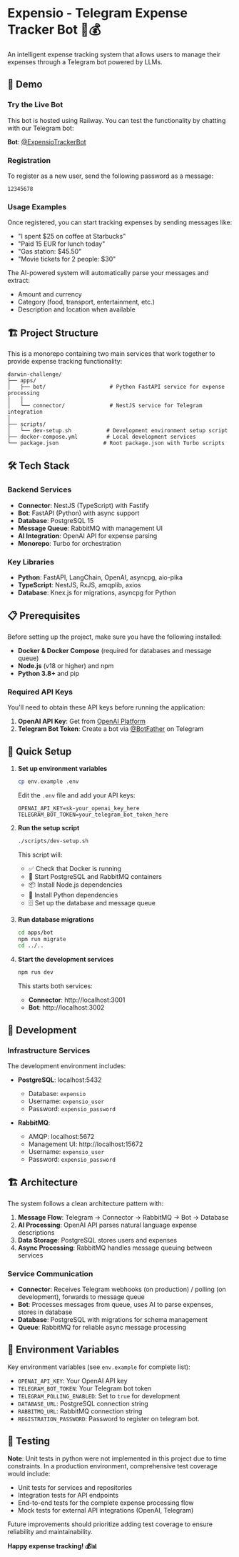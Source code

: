 # Expensio - Telegram Expense Tracker Bot 🤖💰

An intelligent expense tracking system that allows users to manage their expenses through a Telegram bot powered by LLMs.

## 🎯 Demo

### Try the Live Bot

This bot is hosted using Railway. You can test the functionality by chatting with our Telegram bot:

**Bot**: [@ExpensioTrackerBot](https://t.me/ExpensioTrackerBot)

### Registration

To register as a new user, send the following password as a message:

```
12345678
```

### Usage Examples

Once registered, you can start tracking expenses by sending messages like:

- "I spent $25 on coffee at Starbucks"
- "Paid 15 EUR for lunch today"
- "Gas station: $45.50"
- "Movie tickets for 2 people: $30"

The AI-powered system will automatically parse your messages and extract:
- Amount and currency
- Category (food, transport, entertainment, etc.)
- Description and location when available


## 🏗️ Project Structure

This is a monorepo containing two main services that work together to provide expense tracking functionality:

```
darwin-challenge/
├── apps/
│   ├── bot/                    # Python FastAPI service for expense processing
│   │
│   └── connector/              # NestJS service for Telegram integration
│
├── scripts/
│   └── dev-setup.sh           # Development environment setup script
├── docker-compose.yml         # Local development services
└── package.json              # Root package.json with Turbo scripts
```

## 🛠️ Tech Stack

### Backend Services
- **Connector**: NestJS (TypeScript) with Fastify
- **Bot**: FastAPI (Python) with async support
- **Database**: PostgreSQL 15
- **Message Queue**: RabbitMQ with management UI
- **AI Integration**: OpenAI API for expense parsing
- **Monorepo**: Turbo for orchestration

### Key Libraries
- **Python**: FastAPI, LangChain, OpenAI, asyncpg, aio-pika
- **TypeScript**: NestJS, RxJS, amqplib, axios
- **Database**: Knex.js for migrations, asyncpg for Python

## 📋 Prerequisites

Before setting up the project, make sure you have the following installed:

- **Docker & Docker Compose** (required for databases and message queue)
- **Node.js** (v18 or higher) and npm
- **Python 3.8+** and pip

### Required API Keys

You'll need to obtain these API keys before running the application:

1. **OpenAI API Key**: Get from [OpenAI Platform](https://platform.openai.com/api-keys)
2. **Telegram Bot Token**: Create a bot via [@BotFather](https://t.me/botfather) on Telegram

## 🚀 Quick Setup

1. **Set up environment variables**
   ```bash
   cp env.example .env
   ```
   Edit the `.env` file and add your API keys:
   ```env
   OPENAI_API_KEY=sk-your_openai_key_here
   TELEGRAM_BOT_TOKEN=your_telegram_bot_token_here
   ```

2. **Run the setup script**
   ```bash
   ./scripts/dev-setup.sh
   ```

   This script will:
   - ✅ Check that Docker is running
   - 🐳 Start PostgreSQL and RabbitMQ containers
   - 📦 Install Node.js dependencies
   - 🐍 Install Python dependencies
   - 🗄️ Set up the database and message queue

3. **Run database migrations**
   ```bash
   cd apps/bot
   npm run migrate
   cd ../..
   ```

4. **Start the development services**
   ```bash
   npm run dev
   ```

   This starts both services:
   - **Connector**: http://localhost:3001
   - **Bot**: http://localhost:3002

## 🧩 Development

### Infrastructure Services

The development environment includes:

- **PostgreSQL**: localhost:5432
  - Database: `expensio`
  - Username: `expensio_user`
  - Password: `expensio_password`

- **RabbitMQ**: 
  - AMQP: localhost:5672
  - Management UI: http://localhost:15672
  - Username: `expensio_user`
  - Password: `expensio_password`

## 🏗️ Architecture

The system follows a clean architecture pattern with:

1. **Message Flow**: Telegram → Connector → RabbitMQ → Bot → Database
2. **AI Processing**: OpenAI API parses natural language expense descriptions
3. **Data Storage**: PostgreSQL stores users and expenses
4. **Async Processing**: RabbitMQ handles message queuing between services

### Service Communication

- **Connector**: Receives Telegram webhooks (on production) / polling (on development), forwards to message queue
- **Bot**: Processes messages from queue, uses AI to parse expenses, stores in database
- **Database**: PostgreSQL with migrations for schema management
- **Queue**: RabbitMQ for reliable async message processing

## 📝 Environment Variables

Key environment variables (see `env.example` for complete list):

- `OPENAI_API_KEY`: Your OpenAI API key
- `TELEGRAM_BOT_TOKEN`: Your Telegram bot token  
- `TELEGRAM_POLLING_ENABLED`: Set to `true` for development
- `DATABASE_URL`: PostgreSQL connection string
- `RABBITMQ_URL`: RabbitMQ connection string
- `REGISTRATION_PASSWORD`: Password to register on telegram bot.

## 🧪 Testing

**Note**: Unit tests in python were not implemented in this project due to time constraints. In a production environment, comprehensive test coverage would include:

- Unit tests for services and repositories
- Integration tests for API endpoints
- End-to-end tests for the complete expense processing flow
- Mock tests for external API integrations (OpenAI, Telegram)

Future improvements should prioritize adding test coverage to ensure reliability and maintainability.

**Happy expense tracking! 💰📊**
